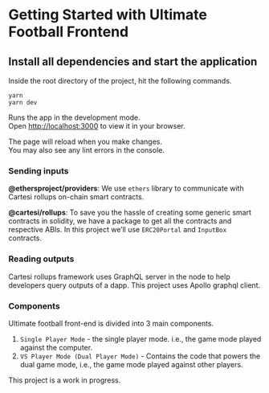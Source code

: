 # Getting Started with Ultimate Football Frontend

## Install all dependencies and start the application

Inside the root directory of the project, hit the following commands.

```yarn```<br>
```yarn dev```

Runs the app in the development mode.\
Open [http://localhost:3000](http://localhost:3000) to view it in your browser.

The page will reload when you make changes.\
You may also see any lint errors in the console.

### Sending inputs

**@ethersproject/providers**: We use `ethers` library to communicate with Cartesi rollups on-chain smart contracts.

**@cartesi/rollups**: To save you the hassle of creating some generic smart contracts in solidity, we have a package to get all the contracts and respective ABIs. In this project we’ll use `ERC20Portal` and `InputBox` contracts.

### Reading outputs

Cartesi rollups framework uses GraphQL server in the node to help developers query outputs of a dapp. This project uses Apollo graphql client.

### Components

Ultimate football front-end is divided into 3 main components.

1. `Single Player Mode` - the single player mode. i.e., the game mode played against the computer.
2. `VS Player Mode (Dual Player Mode)` - Contains the code that powers the dual game mode, i.e., the game mode played against other players.

This project is a work in progress.
